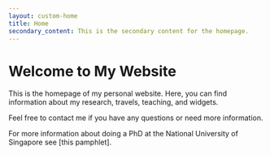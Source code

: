 ```yaml
---
layout: custom-home
title: Home
secondary_content: This is the secondary content for the homepage. 
---
```


# Welcome to My Website

This is the homepage of my personal website. Here, you can find information about my research, travels, teaching, and widgets.


Feel free to contact me if you have any questions or need more information.

For more information about doing a PhD at the National University of Singapore see [this pamphlet].
